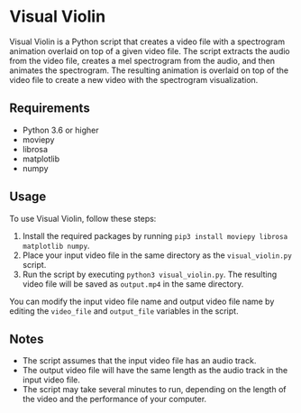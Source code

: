# Visual Violin

Visual Violin is a Python script that creates a video file with a spectrogram animation overlaid on top of a given video file. The script extracts the audio from the video file, creates a mel spectrogram from the audio, and then animates the spectrogram. The resulting animation is overlaid on top of the video file to create a new video with the spectrogram visualization.

## Requirements

- Python 3.6 or higher
- moviepy
- librosa
- matplotlib
- numpy

## Usage

To use Visual Violin, follow these steps:

1. Install the required packages by running `pip3 install moviepy librosa matplotlib numpy`.
2. Place your input video file in the same directory as the `visual_violin.py` script.
3. Run the script by executing `python3 visual_violin.py`. The resulting video file will be saved as `output.mp4` in the same directory.

You can modify the input video file name and output video file name by editing the `video_file` and `output_file` variables in the script.

## Notes

- The script assumes that the input video file has an audio track.
- The output video file will have the same length as the audio track in the input video file.
- The script may take several minutes to run, depending on the length of the video and the performance of your computer.
